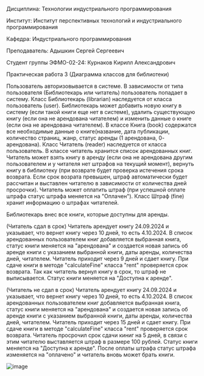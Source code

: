 Дисциплина: Технологии индустриального программирования

Институт: Институт перспективных технологий и индустриального программирования

Кафедра: Индустриального программирования

Преподаватель: Адышкин Сергей Сергеевич

Студент группы ЭФМО-02-24: Курнаков Кирилл Александрович

Практическая работа 3 (Диаграмма классов для библиотеки)

Пользователь авторизовывается в системе. В зависимости от типа пользователя (Библиотекарь или читатель) пользователь попадает в систему.
Класс Библиотекарь (librarian) наследуется от класса пользователь (user). Библиотекарь может добавить новую книгу в систему (если такой книги еще нет в системе), удалить существующую книгу (если она не арендована читателем) и изменить данные о книге (если она не арендована читателем).
В классе Книга (book) содержатся все необходимые данные о книге(название, дата публикации, количество страниц, жанр, статус аренды (1 арендована, 0- арендована).
Класс Читатель (reader) наследуется от класса пользователь. В классе читатель хранится список арендованных книг. Читатель может взять книгу в аренду (если она не арендована другим пользователем и у читателя нет штрафов на текущий момент), вернуть книгу в библиотеку (при возврате будет проверка истечения срока возврата. Если срок возрата превышен, штраф автоматически будет рассчитан и выставлен читателю в зависимости от количества дней просрочки). Читатель может оплатить штраф (при успешной оплате штрафа статус штрафа меняется на "Оплачен"). 
Класс Штраф (fine) хранит информацию о штрафах читателей.


Библиотекарь внес все книги, которые доступны для аренды. 

(Читатель сдал в срок)
Читатель арендует книгу 24.09.2024 и указывает, что вернет книгу через 10 дней, то есть 4.10.2024. В список арендованных пользователем книг добавляется выбранная книга, статус книги меняется на "арендована" и создается новая запись об аренде книги с указанием выбранной книги, даты аренды, количества дней, читателем. Читатель приходит через 9 дней и сдает книгу. При сдаче книги в методе "calculateFine" класса "rent" проверяется срок возврата. Так как читатель вернул книгу в срок, то штраф не выписывается. Статус книги меняется на "Доступна к аренде".

(Читатель не сдал в срок)
Читатель арендует книгу 24.09.2024 и указывает, что вернет книгу через 10 дней, то есть 4.10.2024. В список арендованных пользователем книг добавляется выбранная книга, статус книги меняется на "арендована" и создается новая запись об аренде книги с указанием выбранной книги, даты аренды, количества дней, читателем. Читатель приходит через 15 дней и сдает книгу. При сдаче книги в методе "calculateFine" класса "rent" проверяется срок возврата. Читатель просрочил срок сдачи киниг на 5 дней, в связи с этим читателю выставляется штраф в размере 100 рублей. Статус книги меняется на "Доступна к аренде". После оплаты штрафа статус штрафа изменяется на "оплачено" и читатель вновь может брать книги.


![image](https://github.com/user-attachments/assets/238d46ae-7a9e-4886-ac7c-ea4f466cab80)
